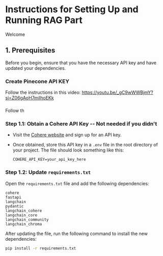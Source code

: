 
# Instructions for Setting Up and Running RAG Part

Welcome 

## 1. Prerequisites
Before you begin, ensure that you have the necessary API key and have updated your dependencies.


### Create Pinecone API KEY
Follow the instructions in this video: <https://youtu.be/_gC9wWWBjmY?si=Z06gAoH7miIhoEKk>

### 
Follow th

### Step 1.1: Obtain a Cohere API Key -- Not needed if you didn't 
- Visit the [Cohere website](https://cohere.ai) and sign up for an API key.
- Once obtained, store this API key in a `.env` file in the root directory of your project. The file should look something like this:

  ```plaintext
  COHERE_API_KEY=your_api_key_here
  ```

### Step 1.2: Update `requirements.txt`

Open the `requirements.txt` file and add the following dependencies:

  ```plaintext
  cohere
  fastapi
  langchain
  pydantic
  langchain_cohere
  langchain_core
  langchain_community
  langchain_chroma
  ```

After updating the file, run the following command to install the new dependencies:

  ```bash
  pip install -r requirements.txt
  ```


